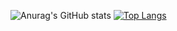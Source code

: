 ![Anurag's GitHub stats](https://github-readme-stats.vercel.app/api?username=HeitorAxe&show_icons=true&theme=gradient)
[![Top Langs](https://github-readme-stats.vercel.app/api/top-langs/?username=HeitorAxe&layout=compact)](https://github.com/anuraghazra/github-readme-stats)
<!--
**HeitorAxe/HeitorAxe** is a ✨ _special_ ✨ repository because its `README.md` (this file) appears on your GitHub profile.

Here are some ideas to get you started:

- 🔭 I’m currently working on ...
- 🌱 I’m currently learning ...
- 👯 I’m looking to collaborate on ...
- 🤔 I’m looking for help with ...
- 💬 Ask me about ...
- 📫 How to reach me: ...
- 😄 Pronouns: ...
- ⚡ Fun fact: ...
-->
